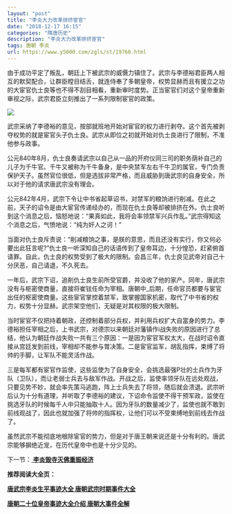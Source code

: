 ```yaml
---
layout: "post"
title: "李炎大力改革排挤宦官"
date: "2018-12-17 16:15"
categories: "隋唐历史"
description: "李炎大力改革排挤宦官"
tags: 唐朝 李炎
url: https://www.y5000.com/zgls/st/19760.html
---
```






由于成功平定了叛乱，朝廷上下被武宗的威慑力镇住了。武宗与李德裕君臣两人相互的默契配合，让群臣瞠目结舌，就连侍奉了多朝皇帝，权势显赫而且有援立之功的大宦官仇士良等也不得不刮目相看，重新审时度势。正当宦官们对这个皇帝重新审视之际，武宗君臣立刻推出了一系列限制宦官的政策。

![](https://img.y5000.com/uploads/allimg/170426/8-1F426095Z4X3.jpg)

武宗采纳了李德裕的意见，按部就班地开始对宦官的权力进行剥夺。这个首先被剥夺权势的就是宦官头子仇士良。武宗从即位之初就开始对仇士良进行了限制，不准他参与政事。

公元840年8月，仇士良奏请武宗以自己从一品的开府仪同三司的职务荫补自己的儿子为千牛官。千牛又被称为千牛备身，是中央禁军左右千牛卫的属官，专门负责保护天子。虽然官位很低，但是选拔非常严格，而且威胁到唐武宗的自身安全，所以对于他的请求唐武宗没有理会。

公元842年4月，武宗下令让中书省起草诏书，对禁军的粮饷进行削减。在此之前，天子的诏令是由大宦官传递经办的，而现在仇士良等却被排挤在外。仇士良听到这个消息之后，恼怒地说：“果真如此，我将会率领禁军兴兵作乱。”武宗得知这个消息之后，气愤地说：“纯为奸人之诃！”

当面对仇士良斥责说：“削减粮饷之事，是朕的意思，而且还没有实行，你又何必要出此狂言呢?”仇士良一听深知自己的话语传到了皇帝耳边，十分惶恐，赶紧俯首请罪。自此，仇士良的权势受到了极大的限制。会昌三年，仇士良见武帝对自己十分厌恶，自己请退，不久死去。

一年后，武宗下诏，追削仇士良生前所受官爵，并没收了他的家产。同年，唐武宗没有与枢密使商量，直接将崔铉任命为宰相。唐朝中_后期，任命官员都要与宦官出任的枢密使商量。这些宦官掌控着禁军，致掌握国家机密，取代了中书省的权力，权势十分显赫。武宗架空他们，无疑是对其权限的极大限制。

当时宦官不仅把持着朝政，还控制着部分兵权，并利用兵权扩大自當身的势力。李德裕担任宰相之后，上书武宗，对德宗以来朝廷对藩镇作i战失败的原因进行了总结，他认为朝廷作战失败一共有三个原因：一是因为宦官军权太大，在战时诏令直接从宫廷发到前线，宰相却不能参与胃决策。二是宦官监军，胡乱指挥，束缚了将帅的手脚，让军队不能灵活作战。

三是每军都有宦官作监使，这些监使为了自身安全，会挑选最强P壮的士兵作为牙队（卫队），而让老弱士兵去与敌军作战。开战之后，监使率领牙队在远处观战，只要见势不妙，就会率先策马逃跑，阵上士兵失去了将领，随后就会溃退。武宗听后认为十分有道理，并听取了李德裕的建议，下诏命令监使不得干预军政，监使在挑选牙队的时候每千人中只能抽取十人。因为牙队的数量减少了，监使也就不敢到前线观战了，因此也就加强了将帅的指挥权，让他们可以不受束缚地到前线去作战了。

虽然武宗不能彻底地根除宦官的势力，但是对于唐王朝来说还是十分有利的。唐武宗能够摒绝近宠，在历代皇帝中也是十分少见的。

下一节：[ **李炎毁寺灭佛重振经济**](https://www.y5000.com/zgls/st/19762.html)

**推荐阅读大全页：**

[**唐武宗李炎生平事迹大全 唐朝武宗时期事件大全**](https://www.y5000.com/zgls/19765.html)

[**唐朝二十位皇帝事迹大全介绍 唐朝大事件全解**](https://www.y5000.com/zgls/st/19949.html)
